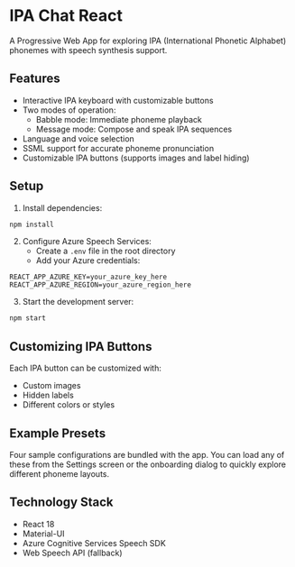 # IPA Chat React

A Progressive Web App for exploring IPA (International Phonetic Alphabet) phonemes with speech synthesis support.

## Features

- Interactive IPA keyboard with customizable buttons
- Two modes of operation:
  - Babble mode: Immediate phoneme playback
  - Message mode: Compose and speak IPA sequences
- Language and voice selection
- SSML support for accurate phoneme pronunciation
- Customizable IPA buttons (supports images and label hiding)

## Setup

1. Install dependencies:
```bash
npm install
```

2. Configure Azure Speech Services:
   - Create a `.env` file in the root directory
   - Add your Azure credentials:
```
REACT_APP_AZURE_KEY=your_azure_key_here
REACT_APP_AZURE_REGION=your_azure_region_here
```

3. Start the development server:
```bash
npm start
```

## Customizing IPA Buttons

Each IPA button can be customized with:
- Custom images
- Hidden labels
- Different colors or styles

## Example Presets

Four sample configurations are bundled with the app. You can load any of these
from the Settings screen or the onboarding dialog to quickly explore different
phoneme layouts.

## Technology Stack

- React 18
- Material-UI
- Azure Cognitive Services Speech SDK
- Web Speech API (fallback)
